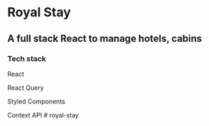 # Royal Stay

## A full stack React to manage hotels, cabins

### Tech stack

React

React Query

Styled Components

Context API
#   r o y a l - s t a y  
 